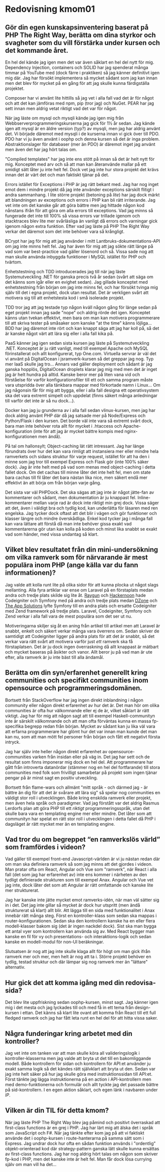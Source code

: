 ---
---
Redovisning kmom01
==================


Gör din egen kunskapsinventering baserat på PHP The Right Way, berätta om dina styrkor och svagheter som du vill förstärka under kursen och det kommande året.
--------------------------------------------------------------------------------------------------------------------------------------------------------------

En hel del kände jag igen men det var även såklart en hel del nytt för mig.
Dependency Injection, containers och SOLID har jag spenderat många timmar
på YouTube med (dock färre i praktiken) så jag känner definitivt igen mig
där. Jag har försökt implementera så mycket sådant som jag kan innan men
det blev för mycket på en gång för att jag skulle kunna färdigställa projektet.

Composer har vi använt lite hittills så jag vet i alla fall vad det är för
något och att det kan jämföras med npm, pip (tror jag) och NuGet. PEAR har
jag sett innan men aldrig vetat riktigt vad det var för något.

När jag läste om mysql och mysqli kände jag igen mig från
Webbserverprogrammeringskurserna jag gick för 1½ år sedan. Jag kände igen att
mysql är en äldre version (typ?) av mysqli, men jag har aldrig använt det.
Vi började däremot med mysqli i de kurserna innan vi gick över till PDO.
PDO har vi ju även använt i oophp och denna kursen så det är inga problem.
Abstraktionslager för databaser (mer än PDO) är däremot inget jag använt men även
det har jag hört talas om.

"Compiled templates" har jag inte ens stött på innan så det är helt nytt för mig.
Konceptet med arv och så att man kan återanvände mallar på ett smidigt sätt låter
ju inte helt fel. Dock vet jag inte hur stora projekt det krävs innan det är värt
det och man faktiskt tjänar på det.

Errors istället för Exceptions i PHP är jag rätt bekant med. Jag har nog inget emot
dem i mindre projekt då jag inte använder exceptions särskilt flitigt i andra
sammanhang. I lite större projekt (betoning på *lite*) har jag dock märkt att
blandningen av exceptions och errors i PHP kan bli rätt irriterande. Jag vet inte
om det kanske går att göra bättre men jag hittade någon kod nånstans ifrån för att
göra om alla errors till exceptions. Vad jag minns så fungerade det inte till
100% så vissa errors var trillade igenom och stacktraces blev lite mer svårläsliga
än vanligt då errors och varningar gick igenom någon extra funktion. Efter vad jag
läste på PHP The Right Way verkar det däremot som det inte behöver vara så krångligt.

BCrypt har jag för mig att jag använder i mitt Lantbruks-dokumentations-API om jag
inte minns helt fel. Jag har även för mig att jag sökte rätt länge på vad som var
best-practice vad gäller lösenord och så. Vissa sade nog att man skulle använda
inbyggda funktioner i MySQL istället för PHP och tvärtom.

Enhetstestning och TDD introducerades jag till när jag läste Systemutveckling .NET
för ganska precis två år sedan (svårt att säga om det känns som igår eller en
evighet sedan). Jag gillade konceptet med enhetstestning från början om jag inte
minns fel, och har försökt tvinga mig själv till det i egna projekt, dock utan
resultat. Det är verkligen svårt att motivera sig till att enhetstesta kod i små
isolerade projekt.

TDD tror jag att jag testade typ någon kväll någon gång för länge sedan på eget
projekt innan jag sade "nope" och aldrig rörde det igen. Konceptet känns utan tvekan
effektivt, men bara om man kan motivera programmerare till att skriva tester på
småsaker som kanske "at the time" känns löjliga...
BDD har jag däremot inte rört och kan knappt säga att jag har koll på, så det är
kanske något värt att lära sig eller i alla fall kika på.

PaaS känner jag igen sedan sista kursen jag läste på Systemutveckling .NET. Konceptet
är ju rätt vanligt, med till exempel Apache och MySQL förinstallerat och allt
konfigurerat, typ One.com. Virtuella servrar är väl det vi använt på DigitalOcean
i jsramverk-kursen så det greppar jag nog. Typ mer IaaS skulle jag tro...
Annars vad gäller deployment och sådant är jag ganska hopplös, DigitalOcean droplets
klarar jag mig med men det är inget jag är helt hundra på alltid. Kanske beror mer
på liten vana vid och förståelse för varför konfigurationsfiler till ett och samma
program måste vara utspridda över alla tänkbara mappar med förkortade namn i Linux...
Om jag någonsin får för mig att bygga, eller i alla fall designa ett operativsystem
ska det vara extremt simpelt och uppdelat (finns säkert många anledningar till varför
det inte är så nu dock...).

Docker kan jag ju grunderna av i alla fall sedan vlinux-kursen, men jag har dock aldrig
använt PHP där då jag satsade mer på Node/Express och Python/Flask i den kursen. Det
borde väl inte vara så extremt svårt dock, bara man inte behöver rota allt för mycket
i .htaccess och Apache-konfiguration (inte för att jag är mycket bättre kompis med
nginx-konfigurationen men ändå).

På tal om hallonsylt; Object-caching lät rätt intressant. Jag har länge förundrats över
hur det kan vara rimligt att instansiera mer eller mindre hela ramverkets och sidans
struktur för varje request, istället för att ha den i minne som jag tror till exempel
Express och Flask gör (inte 100% säker dock). Jag är inte helt med på vad som menas
med object-caching i detta fallet dock. Om det cachas till minne låter det inte helt
fel, men om state bara cachas till fil låter det bara nästan lika nice, men säkert endå
mer effektivt än att börja om från början varje gång.

Det sista var väl PHPDock. Det ska sägas att jag inte är något jätte-fan av kommentarer
och sådant, men dokumentation är ju knappast fel. Inline-kommentarer mellan varje rad
är dock inte riktigt min grej dock. Vissa säger att det, även i väldigt bra och tydlig
kod, kan underlätta för läsaren med ren engelska. Jag tycker dock oftast att det blir
i vägen och gör funktioner och klasser längre och mindre överskådliga. Enkel kod tycker
jag i många fall kan vara lättare att förstå då man inte behöver gissa exakt vad
kommentarerna gör utan kan kolla på koden och minst lika snabbt se exakt vad som händer,
med vissa undantag så klart.


Vilket blev resultatet från din mini-undersökning om vilka ramverk som för närvarande är mest populära inom PHP (ange källa var du fann informationen)?
-------------------------------------------------------------------------------------------------------------------------------------------------------

Jag valde att kolla runt lite på olika sidor för att kunna plocka ut något slags
mellanting. Alla fyra artiklar var ense om Laravel på en förstaplats medan andra
och tredje plats skilde sig lite åt.
[Raygun](https://raygun.com/blog/top-php-frameworks/) och
[Hackernoon](https://hackernoon.com/top-8-php-frameworks-in-2019-b6be163605c8)
hade Codeigniter och Symfony med på andra och tredje plats medan
[DZone](https://dzone.com/articles/best-php-frameworks-2019) och
[The App Solutions](https://theappsolutions.com/blog/reviews/top-4-php-frameworks-2019/)
lyfte Symfony till en andra plats och ersatte Codeigniter med Zend framework på tredje
plats. Laravel, Codeigniter, Symfony och Zend verkar i alla fall vara de mest populära som
det ser ut nu.

Motiveringarna skiljer sig åt en aning från artikel till artikel men att Laravel är
snabbt, enkelt och säkert verkar många vara överrens om. Sedan skriver de samtidigt
att Codeigniter ligger på andra plats för att det är snabbt, så det verkar vara rätt
svårt att motivera varför just *ett* ramverk ska få förstaplatsen. Det är ju dock ingen
överraskning då allt knappast är mätbart och mycket baseras på åsikter och vanor. Allt
beror ju på vad man är ute efter, alla ramverk är ju inte bäst till alla ändamål.


Berätta om din syn/erfarenhet generellt kring communities och specifikt communities inom opensource och programmeringsdomänen.
------------------------------------------------------------------------------------------------------------------------------

Bortsett från StackOverflow har jag ingen direkt inblandning i någon community eller
någon direkt erfarenhet av hur det är. Det man hör om olika communities är ofta hur
välkomnande eller ej de är, vilket såklart är rätt viktigt. Jag har för mig att någon
sagt att till exempel Haskell-communityn inte är särskilt välkomnande och att man
ofta förväntas kunna en massa fp-specifika begrepp redan från början. Mycket av sådant
kan ju lika väl vara att erfarna programmerare har glömt hur det var innan man kunde
det man kan nu, som att man mött fel personer från början och fått ett negativt första
intryck.

Jag har själv inte heller någon direkt erfarenhet av opensource-communities varken från
insidan eller på väg in. Det jag har sett och de resultat som finns imponerar mig dock en
hel del. Att programmerare har gått från introverta datanördar (stämmer nog en hel del
fortfarande) till stora communities med folk som frivilligt samarbetar på projekt som ingen
tjänar pengar på är minst sagt en positiv utveckling.

Bortsett från flame-wars och allmänt "mitt språk - och därmed jag - är bättre än dig
för att det är svårare att lära sig" så spelar nog communities en väldigt stor roll
i utvecklingen. Både kring enskilda ramverk eller projekt, men även hela språk och
paradigmer. Vad jag förstått var det aldrig Rasmus Lerdorfs plan att göra PHP till ett
*riktigt* programmeringsspråk, utan det skulle bara vara en templating engine mer eller
mindre. Det låter som att communityn har spelat en rätt stor roll i utvecklingen i detta
fallet då PHP i dagsläget är rätt mycket mer än en templating engine.


Vad tror du om begreppet “en ramverkslös värld” som framfördes i videon?
------------------------------------------------------------------------

Vad gäller till exempel front-end Javascript-världen är vi ju nästan redan där om man ska
definiera ramverk så som jag minns att det gjordes i videon. Man pratar ofta om React,
Angular och Vue som "ramverk", när React i alla fall (det som jag har erfarenhet av) inte
ens kommer i närheten av den tydligt definierade strukturen som till exempel Anax.
Angular och Vue vet jag inte, dock låter det som att Angular är rätt omfattande och kanske
lite mer strukturerat.

Jag har kanske inte jätte mycket emot ramverks-idén, när man väl sätter sig in i det. Det
jag inte gillar så mycket är dock hur utspritt (men ändå strukturerat så klart) allt blir.
Att lägga till en sida med funktionalitet i Anax innebär rätt många steg. Först en
kontroller-klass som sedan ska mappas i router-konfigurationen. Sedan ska den kontrollern
kanske ha en eller flera modell-klasser bakom sig (det är ingen nackdel dock). Sist ska
man bygga ett antal vyer som kontrollern kan använda sig av. Med React bygger man kanske
en fil för vy och presentations- och interaktions-logik och sedan kanske en modell-modul
för non-UI beräkningar.

Slutsatsen är nog att jag inte skulle klaga allt för högt om man gick ifrån ramverk mer
och mer, men helt är nog att ta i. Större projekt behöver en tydlig, testad struktur och
där lämpar sig nog ramverk mer än "lättare" alternativ.

Hur gick det att komma igång med din redovisa-sida?
---------------------------------------------------

Det blev lite uppfriskning sedan oophp-kursen, minst sagt. Jag känner igen mig i det mesta
och jag lyckades till och med få in ett tema från design-kursen i ettan. Det känns så klart
lite ovant att komma från React till ett full fledged ramverk och jag har fått leta runt en
hel del för att hitta vissa saker.


Några funderingar kring arbetet med din kontroller?
---------------------------------------------------

Jag vet inte om tanken var att man skulle köra all valideringslogik i kontroller-klasserna
men jag valde att bryta ut det till en bakomliggande modell. Både kontrollern för sidan
och kontrollern för API:et använder ju exakt samma logik så det kändes rätt självklart att
bryta ut den. Sedan var jag inte helt säker på hur jag skulle göra med instruktionssidan
till API:et. Först tänkte jag lägga instruktionerna på en action i API-kontrollern men med
demo-funktionerna och formulär och allt tyckte jag det passade bättre på sid-kontrollern.
I en egen aktion såklart, och egen länk i navbaren under *IP*.


Vilken är din TIL för detta kmom?
---------------------------------

När jag läste PHP The Right Way blev jag påmind och positivt överraskad att first-class
functions är en grej i PHP. Jag har lärt mig att älska det i språk som JavaScript och F#.
När jag tänkte efter kom jag på att vi faktiskt använde det i oophp-kursen i
route-hanterarna på samma sätt som i Express. Jag undrar dock hur ofta en sådan funktion
används i "ordentlig" objekt-orienterad kod där strategy-pattern ganska lätt skulle kunna
ersättas av first-class functions. Jag har nog aldrig hört talas om någon som skriver
fp-kod i PHP, men det kanske inte är helt fel. Man får dock lösa currying själv om man vill
ha det...
